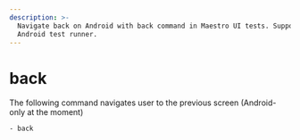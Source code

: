 ```yaml
---
description: >-
  Navigate back on Android with back command in Maestro UI tests. Supports
  Android test runner.
---
```


# back

The following command navigates user to the previous screen (Android-only at the moment)

```
- back
```
